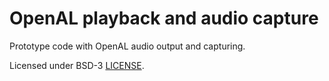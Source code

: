 # OpenAL playback and audio capture

Prototype code with OpenAL audio output and capturing.

Licensed under BSD-3 [LICENSE](LICENSE).
